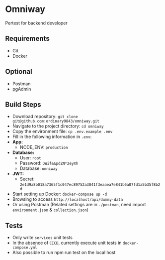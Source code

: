 # Omniway
Pertest for backend developer

## Requirements
- Git
- Docker

## Optional
- Postman
- pgAdmin

## Build Steps
- Download repository: `git clone git@github.com:ordinary9843/omniway.git`
- Navigate to the project directory: `cd omniway`
- Copy the environment file: `cp .env.example .env`
- Fill in the following information in `.env`:
- **App:**
  - NODE_ENV: `production`
- **Database:**
  - User: `root`
  - Password: `DWif&&pdZN*2eyXh`
  - Database: `omniway`
- **JWT:**
  - Secret: `2e1d9a8b018a7365f1c047ec89752a3841f3eaaea7e841b6a07fd1a5b35f8b2d`
- Start setting up Docker: `docker-compose up -d`
- Browsing to access `http://localhost/api/dummy-data`
- Or using Postman (Related settings are in `./postman`, need import `environment.json` & `collection.json`)

## Tests
- Only write `services` unit tests
- In the absence of `CICD`, currently execute unit tests in `docker-compose.yml`
- Also possible to run npm run test on the local host